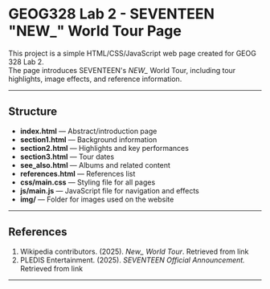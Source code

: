 # GEOG328 Lab 2 - SEVENTEEN "NEW_" World Tour Page

This project is a simple HTML/CSS/JavaScript web page created for GEOG 328 Lab 2.  
The page introduces SEVENTEEN's *NEW_* World Tour, including tour highlights, image effects, and reference information.

---

## Structure

- **index.html** — Abstract/introduction page  
- **section1.html** — Background information  
- **section2.html** — Highlights and key performances  
- **section3.html** — Tour dates  
- **see_also.html** — Albums and related content  
- **references.html** — References list  
- **css/main.css** — Styling file for all pages  
- **js/main.js** — JavaScript file for navigation and effects  
- **img/** — Folder for images used on the website  


---

## References

1. Wikipedia contributors. (2025). *New_ World Tour*. Retrieved from link  
2. PLEDIS Entertainment. (2025). *SEVENTEEN Official Announcement.* Retrieved from link  

---

